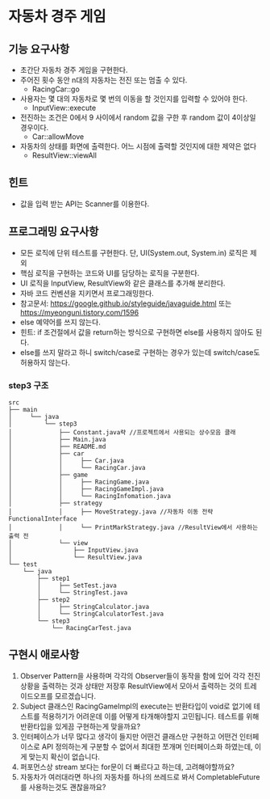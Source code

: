 # 자동차 경주 게임
## 기능 요구사항
* 초간단 자동차 경주 게임을 구현한다.
* 주어진 횟수 동안 n대의 자동차는 전진 또는 멈출 수 있다.
    * RacingCar::go
* 사용자는 몇 대의 자동차로 몇 번의 이동을 할 것인지를 입력할 수 있어야 한다.
    * InputView::execute
* 전진하는 조건은 0에서 9 사이에서 random 값을 구한 후 random 값이 4이상일 경우이다.
    * Car::allowMove
* 자동차의 상태를 화면에 출력한다. 어느 시점에 출력할 것인지에 대한 제약은 없다
    * ResultView::viewAll

## 힌트
- 값을 입력 받는 API는 Scanner를 이용한다.

## 프로그래밍 요구사항
* 모든 로직에 단위 테스트를 구현한다. 단, UI(System.out, System.in) 로직은 제외
* 핵심 로직을 구현하는 코드와 UI를 담당하는 로직을 구분한다.
* UI 로직을 InputView, ResultView와 같은 클래스를 추가해 분리한다.
* 자바 코드 컨벤션을 지키면서 프로그래밍한다.
* 참고문서: https://google.github.io/styleguide/javaguide.html 또는 https://myeonguni.tistory.com/1596
* else 예약어를 쓰지 않는다.
* 힌트: if 조건절에서 값을 return하는 방식으로 구현하면 else를 사용하지 않아도 된다.
* else를 쓰지 말라고 하니 switch/case로 구현하는 경우가 있는데 switch/case도 허용하지 않는다.

### step3 구조
```
src
├── main
│     └── java
│         └── step3
│             ├── Constant.java략 //프로젝트에서 사용되는 상수모음 클래
│             ├── Main.java
│             ├── README.md
│             ├── car
│             │     ├── Car.java
│             │     └── RacingCar.java
│             ├── game
│             │     ├── RacingGame.java
│             │     ├── RacingGameImpl.java
│             │     └── RacingInfomation.java
│             ├── strategy
│             │     ├── MoveStrategy.java //자동차 이동 전략 FunctionalInterface
│             │     └── PrintMarkStrategy.java //ResultView에서 사용하는 출력 전
│             └── view
│                 ├── InputView.java
│                 └── ResultView.java
└── test
    └── java
        ├── step1
        │     ├── SetTest.java
        │     └── StringTest.java
        ├── step2
        │     ├── StringCalculator.java
        │     └── StringCalculatorTest.java
        └── step3
            └── RacingCarTest.java
```

## 구현시 애로사항
1. Observer Pattern을 사용하며 각각의 Observer들이 동작을 함에 있어 각각 전진상황을 출력하는 것과 
상태만 저장후 ResultView에서 모아서 출력하는 것의 트레이드오프를 모르겠습니다.
2. Subject 클래스인 RacingGameImpl의 execute는 반환타입이 void로 없기에 테스트를 적용하기가 어려운데 이를 어떻게 타개해야할지 고민됩니다.
테스트를 위해 반환타입을 있게끔 구현하는게 맞을까요? 
3. 인터페이스가 너무 많다고 생각이 들지만 어떤건 클래스만 구현하고 어떤건 인터페이스로 API 정의하는게 구분할 수 없어서 최대한 쪼개며 인터페이스화 하였는데,
이게 맞는지 확신이 없습니다. 
4. 퍼포먼스상 stream 보다는 for문이 더 빠르다고 하는데, 고려해야할까요?
5. 자동차가 여러대라면 하나의 자동차를 하나의 쓰레드로 봐서 CompletableFuture를 사용하는것도 괜찮을까요?
